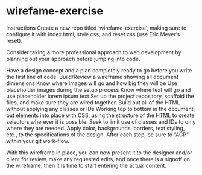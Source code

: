 # wirefame-exercise

Instructions
Create a new repo titled ‘wirefame-exercise’, making sure to configure it with index.html, style.css, and reset.css (use Eric Meyer’s reset).

Consider taking a more professional approach to web development by planning out your approach before jumping into code.

Have a design concept and a plan completely ready to go before you write the first line of code.
Build/Review a wireframe showing all document dimensions
Know where images will go and how big they will be
Use placeholder images during the setup process
Know where text will go and use placeholder lorem ipsum text
Set up the project repository, scaffold the files, and make sure they are wired together.
Build out all of the HTML without applying any classes or IDs
Working top to bottom in the document, put elements into place with CSS, using the structure of the HTML to create selectors wherever it is possible. Seek to limit use of classes and IDs to only where they are needed.
Apply color, backgrounds, borders, text styling, etc., to the specifications of the design.
After each step, be sure to “ACP” within your git work-flow.

With this wireframe in place, you can now present it to the designer and/or client for review, make any requested edits, and once there is a signoff on the wireframe, then it is time to start entering the actual content.